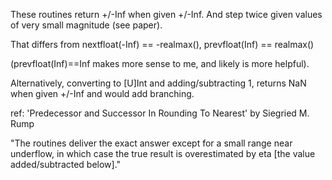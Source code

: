 
  These routines return +/-Inf when given +/-Inf.
  And step twice given values of very small magnitude (see paper).

  That differs from nextfloat(-Inf) == -realmax(), prevfloat(Inf) == realmax()
  
  (prevfloat(Inf)==Inf makes more sense to me, and likely is more helpful).
  
  
  Alternatively, converting to [U]Int and adding/subtracting 1,
  returns NaN when given +/-Inf and would add branching. 
  
  ref:
  'Predecessor and Successor In Rounding To Nearest' by Siegried M. Rump
  
  "The routines deliver the exact answer except for a small range near underflow,
   in which case the true result is overestimated by eta [the value added/subtracted below]."
